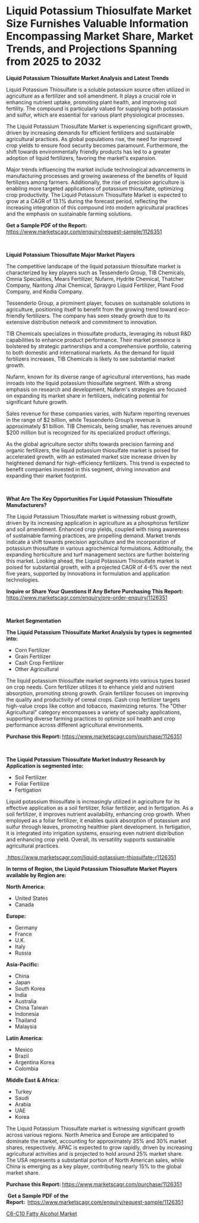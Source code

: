 <p><h1>Liquid Potassium Thiosulfate Market Size Furnishes Valuable Information Encompassing Market Share, Market Trends, and Projections Spanning from 2025 to 2032</h1></p><p><strong>Liquid Potassium Thiosulfate Market Analysis and Latest Trends</strong></p>
<p><p>Liquid Potassium Thiosulfate is a soluble potassium source often utilized in agriculture as a fertilizer and soil amendment. It plays a crucial role in enhancing nutrient uptake, promoting plant health, and improving soil fertility. The compound is particularly valued for supplying both potassium and sulfur, which are essential for various plant physiological processes.</p><p>The Liquid Potassium Thiosulfate Market is experiencing significant growth, driven by increasing demands for efficient fertilizers and sustainable agricultural practices. As global populations rise, the need for improved crop yields to ensure food security becomes paramount. Furthermore, the shift towards environmentally friendly products has led to a greater adoption of liquid fertilizers, favoring the market's expansion.</p><p>Major trends influencing the market include technological advancements in manufacturing processes and growing awareness of the benefits of liquid fertilizers among farmers. Additionally, the rise of precision agriculture is enabling more targeted applications of potassium thiosulfate, optimizing crop productivity. The Liquid Potassium Thiosulfate Market is expected to grow at a CAGR of 13.1% during the forecast period, reflecting the increasing integration of this compound into modern agricultural practices and the emphasis on sustainable farming solutions.</p></p>
<p><strong>Get a Sample PDF of the Report:&nbsp;</strong> <a href="https://www.marketscagr.com/enquiry/request-sample/1126351?utm_campaign=1889&utm_medium=2&utm_source=Github&utm_content=ia&utm_term=01022025&utm_id=liquid-potassium-thiosulfate">https://www.marketscagr.com/enquiry/request-sample/1126351</a></p>
<p>&nbsp;</p>
<p><strong>Liquid Potassium Thiosulfate Major Market Players</strong></p>
<p><p>The competitive landscape of the liquid potassium thiosulfate market is characterized by key players such as Tessenderlo Group, TIB Chemicals, Omnia Specialities, Mears Fertilizer, Nufarm, Hydrite Chemical, Thatcher Company, Nantong Jihai Chemical, Spraygro Liquid Fertilizer, Plant Food Company, and Kodia Company. </p><p>Tessenderlo Group, a prominent player, focuses on sustainable solutions in agriculture, positioning itself to benefit from the growing trend toward eco-friendly fertilizers. The company has seen steady growth due to its extensive distribution network and commitment to innovation.</p><p>TIB Chemicals specializes in thiosulfate products, leveraging its robust R&D capabilities to enhance product performance. Their market presence is bolstered by strategic partnerships and a comprehensive portfolio, catering to both domestic and international markets. As the demand for liquid fertilizers increases, TIB Chemicals is likely to see substantial market growth.</p><p>Nufarm, known for its diverse range of agricultural interventions, has made inroads into the liquid potassium thiosulfate segment. With a strong emphasis on research and development, Nufarm's strategies are focused on expanding its market share in fertilizers, indicating potential for significant future growth.</p><p>Sales revenue for these companies varies, with Nufarm reporting revenues in the range of $2 billion, while Tessenderlo Group’s revenue is approximately $1 billion. TIB Chemicals, being smaller, has revenues around $200 million but is recognized for its specialized product offerings.</p><p>As the global agriculture sector shifts towards precision farming and organic fertilizers, the liquid potassium thiosulfate market is poised for accelerated growth, with an estimated market size increase driven by heightened demand for high-efficiency fertilizers. This trend is expected to benefit companies invested in this segment, driving innovation and expanding their market footprint.</p></p>
<p>&nbsp;</p>
<p><strong>What Are The Key Opportunities For Liquid Potassium Thiosulfate Manufacturers?</strong></p>
<p><p>The Liquid Potassium Thiosulfate market is witnessing robust growth, driven by its increasing application in agriculture as a phosphorus fertilizer and soil amendment. Enhanced crop yields, coupled with rising awareness of sustainable farming practices, are propelling demand. Market trends indicate a shift towards precision agriculture and the incorporation of potassium thiosulfate in various agrochemical formulations. Additionally, the expanding horticulture and turf management sectors are further bolstering this market. Looking ahead, the Liquid Potassium Thiosulfate market is poised for substantial growth, with a projected CAGR of 4-6% over the next five years, supported by innovations in formulation and application technologies.</p></p>
<p><strong>Inquire or Share Your Questions If Any Before Purchasing This Report:</strong> <a href="https://www.marketscagr.com/enquiry/pre-order-enquiry/1126351?utm_campaign=1889&utm_medium=2&utm_source=Github&utm_content=ia&utm_term=01022025&utm_id=liquid-potassium-thiosulfate">https://www.marketscagr.com/enquiry/pre-order-enquiry/1126351</a></p>
<p>&nbsp;</p>
<p><strong>Market Segmentation</strong></p>
<p><strong>The Liquid Potassium Thiosulfate Market Analysis by types is segmented into:</strong></p>
<p><ul><li>Corn Fertilizer</li><li>Grain Fertilizer</li><li>Cash Crop Fertilizer</li><li>Other Agricultural</li></ul></p>
<p><p>The liquid potassium thiosulfate market segments into various types based on crop needs. Corn fertilizer utilizes it to enhance yield and nutrient absorption, promoting strong growth. Grain fertilizer focuses on improving the quality and productivity of cereal crops. Cash crop fertilizer targets high-value crops like cotton and tobacco, maximizing returns. The "Other Agricultural" category encompasses a variety of specialty applications, supporting diverse farming practices to optimize soil health and crop performance across different agricultural environments.</p></p>
<p><strong>Purchase this Report:&nbsp;</strong><a href="https://www.marketscagr.com/purchase/1126351?utm_campaign=1889&utm_medium=2&utm_source=Github&utm_content=ia&utm_term=01022025&utm_id=liquid-potassium-thiosulfate">https://www.marketscagr.com/purchase/1126351</a></p>
<p>&nbsp;</p>
<p><strong>The Liquid Potassium Thiosulfate Market Industry Research by Application is segmented into:</strong></p>
<p><ul><li>Soil Fertilizer</li><li>Foliar Fertilize</li><li>Fertigation</li></ul></p>
<p><p>Liquid potassium thiosulfate is increasingly utilized in agriculture for its effective application as a soil fertilizer, foliar fertilizer, and in fertigation. As a soil fertilizer, it improves nutrient availability, enhancing crop growth. When employed as a foliar fertilizer, it enables quick absorption of potassium and sulfur through leaves, promoting healthier plant development. In fertigation, it is integrated into irrigation systems, ensuring even nutrient distribution and enhancing crop yield. Overall, its versatility supports sustainable agricultural practices.</p></p>
<p><a href="https://www.marketscagr.com/liquid-potassium-thiosulfate-r1126351?utm_campaign=1889&utm_medium=2&utm_source=Github&utm_content=ia&utm_term=01022025&utm_id=liquid-potassium-thiosulfate">&nbsp;https://www.marketscagr.com/liquid-potassium-thiosulfate-r1126351</a></p>
<p><strong>In terms of Region, the Liquid Potassium Thiosulfate Market Players available by Region are:</strong></p>
<p>
    <p> <strong> North America: </strong>
        <ul>
            <li>United States</li>
            <li>Canada</li>
        </ul>
        </p> 
    <p> <strong> Europe: </strong>
        <ul>
            <li>Germany</li>
            <li>France</li>
            <li>U.K.</li>
            <li>Italy</li>
            <li>Russia</li>
        </ul>
        </p> 
    <p> <strong> Asia-Pacific: </strong>
        <ul>
            <li>China</li>
            <li>Japan</li>
            <li>South Korea</li>
            <li>India</li>
            <li>Australia</li>
            <li>China Taiwan</li>
            <li>Indonesia</li>
            <li>Thailand</li>
            <li>Malaysia</li>
        </ul>
        </p> 
    <p> <strong> Latin America: </strong>
        <ul>
            <li>Mexico</li>
            <li>Brazil</li>
            <li>Argentina Korea</li>
            <li>Colombia</li>
        </ul>
        </p> 
    <p> <strong> Middle East & Africa: </strong>
        <ul>
            <li>Turkey</li>
            <li>Saudi</li>
            <li>Arabia</li>
            <li>UAE</li>
            <li>Korea</li>
        </ul>
    </p>
    </p>
<p><p>The Liquid Potassium Thiosulfate market is witnessing significant growth across various regions. North America and Europe are anticipated to dominate the market, accounting for approximately 35% and 30% market shares, respectively. APAC is expected to grow rapidly, driven by increasing agricultural activities and is projected to hold around 25% market share. The USA represents a substantial portion of North American sales, while China is emerging as a key player, contributing nearly 15% to the global market share.</p></p>
<p><strong>Purchase this Report: </strong><a href="https://www.marketscagr.com/purchase/1126351?utm_campaign=1889&utm_medium=2&utm_source=Github&utm_content=ia&utm_term=01022025&utm_id=liquid-potassium-thiosulfate">https://www.marketscagr.com/purchase/1126351</a></p>
<p>&nbsp;<strong>Get a Sample PDF of the Report:&nbsp;&nbsp;</strong><a href="https://www.marketscagr.com/enquiry/request-sample/1126351?utm_campaign=1889&utm_medium=2&utm_source=Github&utm_content=ia&utm_term=01022025&utm_id=liquid-potassium-thiosulfate">https://www.marketscagr.com/enquiry/request-sample/1126351</a></p>
<p><strong></strong></p>
<p><p><a href="https://github.com/globismark/Market-Research-Report-List-6/blob/main/c6-c10-fatty-alcohol-market.md?utm_campaign=1889&utm_medium=2&utm_source=Github&utm_content=ia&utm_term=01022025&utm_id=liquid-potassium-thiosulfate">C6-C10 Fatty Alcohol Market</a></p></p>